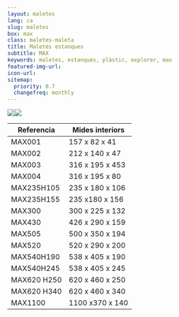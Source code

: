 ```yaml
---
layout: maletes
lang: ca
slug: maletes
box: max
class: maletes-maleta
title: Maletes estanques
subtitle: MAX
keywords: maletes, estanques, plàstic, explorer, max
featured-img-url:
icon-url: 
sitemap:
  priority: 0.7
  changefreq: monthly
--- 
```


<p class="text-center"><img src="{{ site.base_url }}/assets/img/01-thumbnail-box-fort-maletes-plastic-estanques-logo-max-cases.jpg"><img src="{{ site.base_url }}/assets/img/01-thumbnail-box-fort-maletes-plastic-estanques-max-cases.jpg"></p>

Referencia|Mides interiors
--- | ---
MAX001|157 x 82 x 41
MAX002|212 x 140 x 47
MAX003|316 x 195 x 453
MAX004|316 x 195 x 80
MAX235H105|235 x 180 x 106
MAX235H155|235 x180 x 156
MAX300|300 x 225 x 132
MAX430|426 x 290 x 159
MAX505|500 x 350 x 194
MAX520|520 x 290 x 200
MAX540H190|538 x 405 x 190
MAX540H245|538 x 405 x 245
MAX620 H250|620 x 460 x 250
MAX620 H340|620 x 460 x 340
MAX1100|1100 x370 x 140 